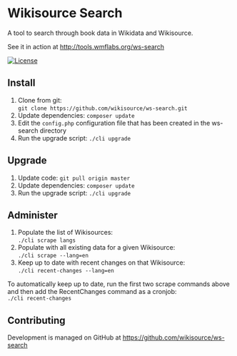 Wikisource Search
=================

A tool to search through book data in Wikidata and Wikisource.

See it in action at http://tools.wmflabs.org/ws-search

[![License](https://img.shields.io/github/license/wikisource/ws-search.svg?style=flat-square)](https://github.com/wikisource/ws-search/blob/master/LICENSE.txt)

## Install

1. Clone from git:<br />`git clone https://github.com/wikisource/ws-search.git`
2. Update dependencies: `composer update`
3. Edit the `config.php` configuration file that has been created in the ws-search directory
5. Run the upgrade script: `./cli upgrade`

## Upgrade

1. Update code: `git pull origin master`
2. Update dependencies: `composer update`
3. Run the upgrade script: `./cli upgrade`

## Administer

1. Populate the list of Wikisources:<br /> `./cli scrape langs`
2. Populate with all existing data for a given Wikisource:<br /> `./cli scrape --lang=en`
3. Keep up to date with recent changes on that Wikisource:<br /> `./cli recent-changes --lang=en`

To automatically keep up to date, run the first two scrape commands above
and then add the RecentChanges command as a cronjob:<br /> `./cli recent-changes`

## Contributing

Development is managed on GitHub at https://github.com/wikisource/ws-search
